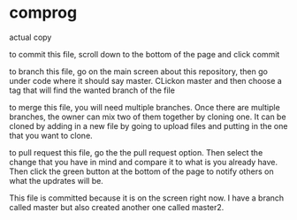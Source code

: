 # comprog
actual copy

to commit this file, scroll down to the bottom of the page and click commit

to branch this file, go on the main screen about this repository, then go under code where it should say master. CLickon master and then choose a tag that will find the wanted branch of the file

to merge this file, you will need multiple branches. Once there are multiple branches, the owner can mix two of them together by cloning one. It can be cloned by adding in a new file by going to upload files and putting in the one that you want to clone.

to pull request this file, go the the pull request option. Then select the change that you have in mind and compare it to what is you already have. Then click the green button at the bottom of the page to notify others on what the updrates will be.



This file is committed because it is on the screen right now.
I have a branch called master but also created another one called master2.
